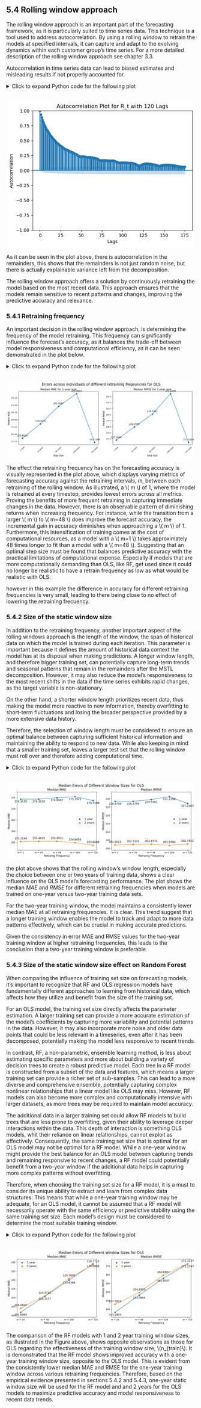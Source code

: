 <div>
  <script type="text/x-mathjax-config">
    MathJax = {
      tex: {
        inlineMath: [['$','$'], ['\\(','\\)']],
        displayMath: [['$$','$$'], ['\\[','\\]']]
      }
    };
  </script>
  <script type="text/javascript" id="MathJax-script" async
    src="https://cdn.jsdelivr.net/npm/mathjax@3/es5/tex-mml-chtml.js">
  </script>
</div>

## 5.4 Rolling window approach

The rolling window approach is an important part of the forecasting framework, as it is particularly suited to time series data. This technique is a tool used to address autocorrelation. By using a rolling window to retrain the models at specified intervals, it can capture and adapt to the evolving dynamics within each customer group’s time series. For a more detailed description of the rolling window approach see chapter 3.3.

Autocorrelation in time series data can lead to biased estimates and misleading results if not properly accounted for.

<details>
  <summary>Click to expand Python code for the following plot</summary>

  <pre style="background-color: #f7f7f7; border: 1px solid #ddd; padding: 10px; overflow-x: auto; border-radius: 5px; font-size: 14px;">
  <code class="language-python">
import os
import pandas as pd
  </code></pre>

  <pre style="background-color: #f7f7f7; border: 1px solid #ddd; padding: 10px; overflow-x: auto; border-radius: 5px; font-size: 14px;">
  <code class="language-python">
# Define the base path
base_path = "C:/Users/madsh/OneDrive/Dokumenter/kandidat/Fællesmappe/Forecasting-energy-consumption/Data Cleaning"

# Set the working directory (if needed, but not commonly done in Python)
os.chdir(base_path)

# Read the CSV file into a DataFrame
MSTL = pd.read_csv(os.path.join(base_path, "MSTL_decomp_results.csv"))
R_t = MSTL['Remainder']
  </code></pre>


  <pre style="background-color: #f7f7f7; border: 1px solid #ddd; padding: 10px; overflow-x: auto; border-radius: 5px; font-size: 14px;">
  <code class="language-python">
import matplotlib.pyplot as plt
from statsmodels.graphics.tsaplots import plot_acf

# Plot the autocorrelation function with 120 lags
plt.figure(figsize=(10, 6))
plot_acf(R_t, lags=175)
plt.title('Autocorrelation Plot for R_t with 120 Lags')
plt.xlabel('Lags')
plt.ylabel('Autocorrelation')
plt.show()

  </code></pre>
  </details><br>


![png](output_3_1.png)



As it can be seen in the plot above, there is autocorrelation in the remainders, this shows that the remainders is not just random noise, but there is actually explainable variance left from the decomposition.

The rolling window approach offers a solution by continuously retraining the model based on the most recent data. This approach ensures that the models remain sensitive to recent patterns and changes, improving the predictive accuracy and relevance.

### 5.4.1 Retraining frequency

An important decision in the rolling window approach, is determining the frequency of the model retraining. This frequency can significantly influence the forecast’s accuracy, as it balances the trade-off between model responsiveness and computational efficiency, as it can be seen demonstrated in the plot below.

<details>
  <summary>Click to expand Python code for the following plot</summary>

<pre style="background-color: #f7f7f7; border: 1px solid #ddd; padding: 10px; overflow-x: auto; border-radius: 5px; font-size: 14px;">
<code class="language-python">

import numpy as np
import matplotlib.pyplot as plt
import seaborn as sns
  </code></pre>


<pre style="background-color: #f7f7f7; border: 1px solid #ddd; padding: 10px; overflow-x: auto; border-radius: 5px; font-size: 14px;">
<code class="language-python">

base_path = "C:/Users/madsh/OneDrive/Dokumenter/kandidat/Fællesmappe/Forecasting-energy-consumption/Data/Results/OLS/Metrics/"

h1_1steps_results_path    = f"{base_path}h=1_steps_ahead=1_OLS_Metrics.csv"
h1_24steps_results_path   = f"{base_path}h=1_steps_ahead=24_OLS_Metrics.csv"
h1_48steps_results_path   = f"{base_path}h=1_steps_ahead=48_OLS_Metrics.csv"
h1_168steps_results_path  = f"{base_path}h=1_steps_ahead=168_OLS_Metrics.csv"
h1_720steps_results_path  = f"{base_path}h=1_steps_ahead=720_OLS_Metrics.csv"

h1_1steps_results    = pd.read_csv(h1_1steps_results_path)
h1_24steps_results   = pd.read_csv(h1_24steps_results_path)
h1_48steps_results   = pd.read_csv(h1_48steps_results_path)
h1_168steps_results  = pd.read_csv(h1_168steps_results_path)
h1_720steps_results  = pd.read_csv(h1_720steps_results_path)
  </code></pre>


<pre style="background-color: #f7f7f7; border: 1px solid #ddd; padding: 10px; overflow-x: auto; border-radius: 5px; font-size: 14px;">
<code class="language-python">

def plot_metric(ax, metric_name):
    # Prepare data for plotting
    median_metrics = {
        '1 step': h1_1steps_results[metric_name].median(),
        '24 steps': h1_24steps_results[metric_name].median(),
        '48 steps': h1_48steps_results[metric_name].median(),
        '168 steps': h1_168steps_results[metric_name].median(),
        '720 steps': h1_720steps_results[metric_name].median(),
    }

    # Create a DataFrame from the dictionary
    df = pd.DataFrame(list(median_metrics.items()), columns=['Steps', 'Median ' + metric_name])

    # Scatter and line plot
    ax.scatter(df['Steps'], df['Median ' + metric_name], color='#1f77b4')
    ax.plot(df['Steps'], df['Median ' + metric_name], color='#1f77b4')

    # Annotating each point
    for i, txt in enumerate(df['Median ' + metric_name]):
        ax.annotate(f"{txt:.4f}", (df['Steps'][i], df['Median ' + metric_name][i]), textcoords="offset points", xytext=(0,10), ha='center', fontsize=10)

    # Setting labels and title
    ax.set_title(f'Median {metric_name} for 2-year size', fontsize=12)
    ax.set_xlabel('Step Size', fontsize=10)
    ax.set_ylabel(f'Median {metric_name}', fontsize=10)
    ax.tick_params(axis='both', which='major', labelsize=8)
    ax.set_xticklabels(df['Steps'], rotation=45)

# Create a 1x2 subplot for MAE and RMSE
fig, (ax1, ax2) = plt.subplots(1, 2, figsize=(12, 5))

plot_metric(ax1, 'MAE')
plot_metric(ax2, 'RMSE')

# Adjust layout and add an overall title with Mathtext
plt.tight_layout()
fig.subplots_adjust(top=0.85)
fig.suptitle('Errors across individuals of different retraining freqeuncies for OLS', fontsize=16, y=.96)

plt.show()
  </code></pre>
  </details><br>

![png](output_9_1.png)



The effect the retraining frequency has on the forecasting accuracy is visually represented in the plot above, which displays varying metrics of forecasting accuracy against the retraining intervals, 𝑚, between each retraining of the rolling window. As illustrated, a \\( m \\) of 1, where the model is retrained at every timestep, provides lowest errors across all metrics. Proving the benefits of more frequent retraining in capturing immediate changes in the data. However, there is an observable pattern of diminishing returns when increasing frequency. For instance, while the transition from a larger \\( m \\) to \\( m=48 \\) does improve the forecast accuracy, the incremental gain in accuracy diminishes when approaching a \\( m \\) of 1. Furthermore, this intensification of training comes at the cost of computational resources, as a model with a \\( m=1 \\) takes approximately 48 times longer to fit than a model with a \\( m=48 \\). Suggesting that an optimal step size must be found that balances predictive accuracy with the practical limitations of computational expense. Especially if models that are more computationally demanding than OLS, like RF, get used since it could no longer be realistic to have a retrain frequency as low as what would be realistic with OLS.

however in this example the difference in accuracy for different retraining frequencies is very small, leading to there being close to no effect of lowering the retraining frecuency.

### 5.4.2 Size of the static window size

In addition to the retraining frequency, another important aspect of the rolling windows approach is the length of the window, the span of historical data on which the model is trained during each iteration. This parameter is important because it defines the amount of historical data context the model has at its disposal when making predictions. A longer window length, and therefore bigger training set, can potentially capture long-term trends and seasonal patterns that remain in the remainders after the MSTL decomposition. However, it may also reduce the model’s responsiveness to the most recent shifts in the data if the time series exhibits rapid changes, as the target variable is non-stationary.

On the other hand, a shorter window length prioritizes recent data, thus making the model more reactive to new information, thereby overfitting to short-term fluctuations and losing the broader perspective provided by a more extensive data history.

Therefore, the selection of window length must be considered to ensure an optimal balance between capturing sufficient historical information and maintaining the ability to respond to new data. While also keeping in mind that a smaller training set, leaves a larger test set that the rolling window must roll over and therefore adding computational time.

<details>
  <summary>Click to expand Python code for the following plot</summary>

<pre style="background-color: #f7f7f7; border: 1px solid #ddd; padding: 10px; overflow-x: auto; border-radius: 5px; font-size: 14px;">
<code class="language-python">
base_path = "Forecasting-energy-consumption/Data/Results/OLS/Metrics/"

h1_1steps_results_path    = f"{base_path}h=1_steps_ahead=1_OLS_Metrics.csv"
h1_24steps_results_path   = f"{base_path}h=1_steps_ahead=24_OLS_Metrics.csv"
h1_48steps_results_path   = f"{base_path}h=1_steps_ahead=48_OLS_Metrics.csv"
h1_168steps_results_path  = f"{base_path}h=1_steps_ahead=168_OLS_Metrics.csv"
h1_720steps_results_path  = f"{base_path}h=1_steps_ahead=720_OLS_Metrics.csv"

h1_2yTrain_1steps_results_path    = f"{base_path}2yTrain_h=1_steps_ahead=1_OLS_Metrics.csv"
h1_2yTrain_24steps_results_path   = f"{base_path}2yTrain_h=1_steps_ahead=24_OLS_Metrics.csv"
h1_2yTrain_48steps_results_path   = f"{base_path}2yTrain_h=1_steps_ahead=48_OLS_Metrics.csv"
h1_2yTrain_168steps_results_path  = f"{base_path}2yTrain_h=1_steps_ahead=168_OLS_Metrics.csv"
h1_2yTrain_720steps_results_path  = f"{base_path}2yTrain_h=1_steps_ahead=720_OLS_Metrics.csv"

h1_1steps_results    = pd.read_csv(h1_1steps_results_path)
h1_24steps_results   = pd.read_csv(h1_24steps_results_path)
h1_48steps_results   = pd.read_csv(h1_48steps_results_path)
h1_168steps_results  = pd.read_csv(h1_168steps_results_path)
h1_720steps_results  = pd.read_csv(h1_720steps_results_path)

h1_2yTrain_1steps_results    = pd.read_csv(h1_2yTrain_1steps_results_path)
h1_2yTrain_24steps_results   = pd.read_csv(h1_2yTrain_24steps_results_path)
h1_2yTrain_48steps_results   = pd.read_csv(h1_2yTrain_48steps_results_path)
h1_2yTrain_168steps_results  = pd.read_csv(h1_2yTrain_168steps_results_path)
h1_2yTrain_720steps_results  = pd.read_csv(h1_2yTrain_720steps_results_path)
  </code></pre>


<pre style="background-color: #f7f7f7; border: 1px solid #ddd; padding: 10px; overflow-x: auto; border-radius: 5px; font-size: 14px;">
<code class="language-python">
import pandas as pd
import matplotlib.pyplot as plt

def plot_metric(ax, metric_name):
    # Use Mathtext for R^2 in the title
    display_metric_name = metric_name

    # Calculate median metric values for each file
    median_metrics = {
        '1 steps':   [h1_24steps_results[metric_name].median(), h1_2yTrain_1steps_results[metric_name].median()],
        '24 steps':  [h1_24steps_results[metric_name].median(), h1_2yTrain_24steps_results[metric_name].median()],
        '48 steps':  [h1_48steps_results[metric_name].median(), h1_2yTrain_48steps_results[metric_name].median()],
        '168 steps': [h1_168steps_results[metric_name].median(), h1_2yTrain_168steps_results[metric_name].median()],
        '720 steps': [h1_720steps_results[metric_name].median(), h1_2yTrain_720steps_results[metric_name].median()],
    }

    # Create a DataFrame from the dictionary
    df = pd.DataFrame(median_metrics, index=['1 year', '2 years']).T

    # Scatter and line plot for 1 year
    ax.scatter(df.index, df['1 year'], color='#1f77b4', label='1 year')
    ax.plot(df.index, df['1 year'], color='#1f77b4')

    # Scatter and line plot for 2 years
    ax.scatter(df.index, df['2 years'], color='#ff7f0e', label='2 years')
    ax.plot(df.index, df['2 years'], color='#ff7f0e')

    # Annotating each point
    for i, txt in enumerate(df['1 year']):
        ax.annotate(f"{txt:.4f}", (df.index[i], df['1 year'][i]), textcoords="offset points", xytext=(0,-15), ha='center', fontsize=12)
    for i, txt in enumerate(df['2 years']):
        ax.annotate(f"{txt:.4f}", (df.index[i], df['2 years'][i]), textcoords="offset points", xytext=(0,10), ha='center', fontsize=12)

    # Setting labels and title with Mathtext
    ax.set_title(f'Median {display_metric_name}', fontsize=14)
    ax.set_xlabel('Retraing Frequency', fontsize=12)
    ax.set_ylabel(f'Median {display_metric_name}', fontsize=12)
    ax.tick_params(axis='both', which='major', labelsize=10)

    # Custom x-axis labels using LaTeX
    custom_labels = [f"$m$ = {label.split()[0]}" for label in df.index]
    ax.set_xticks(range(len(custom_labels)))  # Ensure x-ticks are correctly positioned
    ax.set_xticklabels(custom_labels)  # Set custom xtick labels with rotation

    # Adjusting y-axis limits
    min_val = df.min().min()
    max_val = df.max().max()
    buffer = (max_val - min_val) * 0.1  # Adding 10% buffer at the top and bottom
    ax.set_ylim(min_val - buffer, max_val + buffer)

    # Adding a legend
    ax.legend(fontsize=12)

# Create a 1x2 subplot
fig, (ax1, ax2) = plt.subplots(1, 2, figsize=(12, 5))

plot_metric(ax1, 'MAE')
plot_metric(ax2, 'RMSE')

# Adjust layout and add an overall title with Mathtext
plt.tight_layout()
fig.subplots_adjust(top=0.85)  # Adjust the top space to accommodate the title
fig.suptitle('Median Errors of Different Window Sizes for OLS', fontsize=16, y=.95)

plt.show()

  </code></pre>
  </details><br>

![png](output_14_1.png)



the plot above shows that the rolling window’s window length, especially the choice between one or two years of training data, shows a clear influence on the OLS model’s forecasting performance. The plot shows the median *MAE* and *RMSE* for different retraining frequencies when models are trained on one-year versus two-year training data sets.

For the two-year training window, the model maintains a consistently lower median MAE at all retraining frequencies. It is clear. This trend suggest that a longer training window enables the model to track and adapt to more data patterns effectively, which can be crucial in making accurate predictions.

Given the consistency in error MAE and RMSE values for the two-year training window at higher retraining frequencies, this leads to the conclusion that a two-year training window is preferable.

### 5.4.3 Size of the static window size effect on Random Forest

When comparing the influence of training set size on forecasting models, it’s important to recognize that RF and OLS regression models have fundamentally different approaches to learning from historical data, which affects how they utilize and benefit from the size of the training set.

For an OLS model, the training set size directly affects the parameter estimation. A larger training set can provide a more accurate estimation of the model’s coefficients by capturing more variability and potential patterns in the data. However, it may also incorporate more noise and older data points that could be less relevant in a timeseries, even after it has been decomposed, potentially making the model less responsive to recent trends.

In contrast, RF, a non-parametric, ensemble learning method, is less about estimating specific parameters and more about building a variety of decision trees to create a robust predictive model. Each tree in a RF model is constructed from a subset of the data and features, which means a larger training set can provide a richer set of sub-samples. This can lead to a more diverse and comprehensive ensemble, potentially capturing complex nonlinear relationships that a linear model like OLS may miss. However, RF models can also become more complex and computationally intensive with larger datasets, as more trees may be required to maintain model accuracy.

The additional data in a larger training set could allow RF models to build trees that are less prone to overfitting, given their ability to leverage deeper interactions within the data. This depth of interaction is something OLS models, whit their reliance on linear relationships, cannot exploit as effectively. Consequently, the same training set size that is optimal for an OLS model may not be optimal for a RF model. While a one-year window might provide the best balance for an OLS model between capturing trends and remaining responsive to recent changes, a RF model could potentially benefit from a two-year window if the additional data helps in capturing more complex patterns without overfitting.

Therefore, when choosing the training set size for a RF model, it is a must to consider its unique ability to extract and learn from complex data structures. This means that while a one-year training window may be adequate, for an OLS model, it cannot be assumed that a RF model will necessarily operate with the same efficiency or predictive stability using the same training set size. Each model’s design must be considered to determine the most suitable training window.

<details>
  <summary>Click to expand Python code for the following plot</summary>

<pre style="background-color: #f7f7f7; border: 1px solid #ddd; padding: 10px; overflow-x: auto; border-radius: 5px; font-size: 14px;">
<code class="language-python">

base_path = "C:/Users/madsh/OneDrive/Dokumenter/kandidat/Fællesmappe/Forecasting-energy-consumption/Data/Results/RF/Metrics/"

h1_24steps_results_path    = f"{base_path}h=1_steps_ahead=24_ntree=100_RF_Metrics.csv"
h1_48steps_results_path   = f"{base_path}h=1_steps_ahead=48_ntree=100_RF_Metrics.csv"
h1_168steps_results_path  = f"{base_path}h=1_steps_ahead=168_ntree=100_RF_Metrics.csv"
h1_720steps_results_path  = f"{base_path}h=1_steps_ahead=720_ntree=100_RF_Metrics.csv"

h1_2yTrain_24steps_results_path   = f"{base_path}2year_h=1_steps_ahead=24_ntree=100_RF_Metrics.csv"
h1_2yTrain_48steps_results_path   = f"{base_path}2year_h=1_steps_ahead=48_ntree=100_RF_Metrics.csv"
h1_2yTrain_168steps_results_path  = f"{base_path}2year_h=1_steps_ahead=168_ntree=100_RF_Metrics.csv"
h1_2yTrain_720steps_results_path  = f"{base_path}2year_h=1_steps_ahead=720_ntree=100_RF_Metrics.csv"


h1_24steps_results   = pd.read_csv(h1_24steps_results_path)
h1_48steps_results   = pd.read_csv(h1_48steps_results_path)
h1_168steps_results  = pd.read_csv(h1_168steps_results_path)
h1_720steps_results  = pd.read_csv(h1_720steps_results_path)


h1_2yTrain_24steps_results   = pd.read_csv(h1_2yTrain_24steps_results_path)
h1_2yTrain_48steps_results   = pd.read_csv(h1_2yTrain_48steps_results_path)
h1_2yTrain_168steps_results  = pd.read_csv(h1_2yTrain_168steps_results_path)
h1_2yTrain_720steps_results  = pd.read_csv(h1_2yTrain_720steps_results_path)
  </code></pre>


<pre style="background-color: #f7f7f7; border: 1px solid #ddd; padding: 10px; overflow-x: auto; border-radius: 5px; font-size: 14px;">
<code class="language-python">
import pandas as pd
import matplotlib.pyplot as plt

def plot_metric(ax, metric_name):
    # Use Mathtext for R^2 in the title
    display_metric_name = metric_name

    # Calculate median metric values for each file
    median_metrics = {
        '24 steps':  [h1_24steps_results[metric_name].median(), h1_2yTrain_24steps_results[metric_name].median()],
        '48 steps':  [h1_48steps_results[metric_name].median(), h1_2yTrain_48steps_results[metric_name].median()],
        '168 steps': [h1_168steps_results[metric_name].median(), h1_2yTrain_168steps_results[metric_name].median()],
        '720 steps': [h1_720steps_results[metric_name].median(), h1_2yTrain_720steps_results[metric_name].median()],
    }

    # Create a DataFrame from the dictionary
    df = pd.DataFrame(median_metrics, index=['1 year', '2 years']).T

    # Scatter and line plot for 1 year
    ax.scatter(df.index, df['1 year'], color='#1f77b4', label='1 year')
    ax.plot(df.index, df['1 year'], color='#1f77b4')

    # Scatter and line plot for 2 years
    ax.scatter(df.index, df['2 years'], color='#ff7f0e', label='2 years')
    ax.plot(df.index, df['2 years'], color='#ff7f0e')

    # Annotating each point
    for i, txt in enumerate(df['1 year']):
        ax.annotate(f"{txt:.4f}", (df.index[i], df['1 year'][i]), textcoords="offset points", xytext=(0,-15), ha='center', fontsize=12)
    for i, txt in enumerate(df['2 years']):
        ax.annotate(f"{txt:.4f}", (df.index[i], df['2 years'][i]), textcoords="offset points", xytext=(0,10), ha='center', fontsize=12)

    # Setting labels and title with Mathtext
    ax.set_title(f'Median {display_metric_name}', fontsize=14)
    ax.set_xlabel('Retraing Frequency', fontsize=12)
    ax.set_ylabel(f'Median {display_metric_name}', fontsize=12)
    ax.tick_params(axis='both', which='major', labelsize=10)

    # Custom x-axis labels using LaTeX
    custom_labels = [f"$m$ = {label.split()[0]}" for label in df.index]
    ax.set_xticks(range(len(custom_labels)))  # Ensure x-ticks are correctly positioned
    ax.set_xticklabels(custom_labels)  # Set custom xtick labels with rotation

    # Adjusting y-axis limits
    min_val = df.min().min()
    max_val = df.max().max()
    buffer = (max_val - min_val) * 0.1  # Adding 10% buffer at the top and bottom
    ax.set_ylim(min_val - buffer, max_val + buffer)

    # Adding a legend
    ax.legend(fontsize=12)

# Create a 1x2 subplot
fig, (ax1, ax2) = plt.subplots(1, 2, figsize=(12, 5))

plot_metric(ax1, 'MAE')
plot_metric(ax2, 'RMSE')

# Adjust layout and add an overall title with Mathtext
plt.tight_layout()
fig.subplots_adjust(top=0.85)  # Adjust the top space to accommodate the title
fig.suptitle('Median Errors of Different Window Sizes for OLS', fontsize=16, y=.95)

plt.show()

  </code></pre>
  </details><br>

![png](output_19_1.png)



The comparison of the RF models with 1 and 2 year training window sizes, as illustrated in the Figure above, shows opposite observations as those for OLS regarding the effectiveness of the training window size, \\(n_{train}\\). It is demonstrated that the RF model shows improved accuracy with a one-year training window size, opposite to the OLS model. This is evident from the consistently lower median MAE and RMSE for the one-year training window across various retraining frequencies. Therefore, based on the empirical evidence presented in sections 5.4.2 and 5.4.3,
one-year static window size will be used for the RF model and and 2 years for the OLS models to maximize predictive accuracy and model responsiveness to recent data trends.
